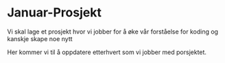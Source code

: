 # Januar-Prosjekt
Vi skal lage et prosjekt hvor vi jobber for å øke vår forståelse for koding og kanskje skape noe nytt

Her kommer vi til å oppdatere etterhvert som vi jobber med porsjektet.
